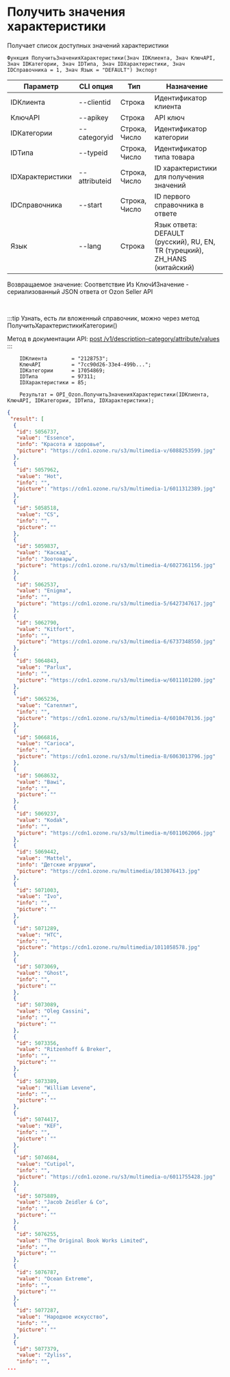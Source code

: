 ﻿---
sidebar_position: 3
---

# Получить значения характеристики
 Получает список доступных значений характеристики



`Функция ПолучитьЗначенияХарактеристики(Знач IDКлиента, Знач КлючAPI, Знач IDКатегории, Знач IDТипа, Знач IDХарактеристики, Знач IDСправочника = 1, Знач Язык = "DEFAULT") Экспорт`

  | Параметр | CLI опция | Тип | Назначение |
  |-|-|-|-|
  | IDКлиента | --clientid | Строка | Идентификатор клиента |
  | КлючAPI | --apikey | Строка | API ключ |
  | IDКатегории | --categoryid | Строка, Число | Идентификатор категории |
  | IDТипа | --typeid | Строка, Число | Идентификатор типа товара |
  | IDХарактеристики | --attributeid | Строка, Число | ID характеристики для получения значений |
  | IDСправочника | --start | Строка, Число | ID первого справочника в ответе |
  | Язык | --lang | Строка | Язык ответа: DEFAULT (русский), RU, EN, TR (турецкий), ZH_HANS (китайский) |

  
  Возвращаемое значение:   Соответствие Из КлючИЗначение - сериализованный JSON ответа от Ozon Seller API

<br/>

:::tip
Узнать, есть ли вложенный справочник, можно через метод ПолучитьХарактеристикиКатегории()

 Метод в документации API: [post /v1/description-category/attribute/values](https://docs.ozon.ru/api/seller/#operation/DescriptionCategoryAPI_GetAttributeValues)
:::
<br/>


```bsl title="Пример кода"
    IDКлиента        = "2128753";
    КлючAPI          = "7cc90d26-33e4-499b...";
    IDКатегории      = 17054869;
    IDТипа           = 97311;
    IDХарактеристики = 85;

    Результат = OPI_Ozon.ПолучитьЗначенияХарактеристики(IDКлиента, КлючAPI, IDКатегории, IDТипа, IDХарактеристики);
```
    



```json title="Результат"
{
 "result": [
  {
   "id": 5056737,
   "value": "Essence",
   "info": "Красота и здоровье",
   "picture": "https://cdn1.ozone.ru/s3/multimedia-v/6088253599.jpg"
  },
  {
   "id": 5057962,
   "value": "Hot",
   "info": "",
   "picture": "https://cdn1.ozone.ru/s3/multimedia-1/6011312389.jpg"
  },
  {
   "id": 5058518,
   "value": "CS",
   "info": "",
   "picture": ""
  },
  {
   "id": 5059837,
   "value": "Каскад",
   "info": "Зоотовары",
   "picture": "https://cdn1.ozone.ru/s3/multimedia-4/6027361156.jpg"
  },
  {
   "id": 5062537,
   "value": "Enigma",
   "info": "",
   "picture": "https://cdn1.ozone.ru/s3/multimedia-5/6427347617.jpg"
  },
  {
   "id": 5062790,
   "value": "Kitfort",
   "info": "",
   "picture": "https://cdn1.ozone.ru/s3/multimedia-6/6737348550.jpg"
  },
  {
   "id": 5064843,
   "value": "Parlux",
   "info": "",
   "picture": "https://cdn1.ozone.ru/s3/multimedia-w/6011101280.jpg"
  },
  {
   "id": 5065236,
   "value": "Сателлит",
   "info": "",
   "picture": "https://cdn1.ozone.ru/s3/multimedia-4/6010470136.jpg"
  },
  {
   "id": 5066816,
   "value": "Carioca",
   "info": "",
   "picture": "https://cdn1.ozone.ru/s3/multimedia-8/6063013796.jpg"
  },
  {
   "id": 5068632,
   "value": "Bawi",
   "info": "",
   "picture": ""
  },
  {
   "id": 5069237,
   "value": "Kodak",
   "info": "",
   "picture": "https://cdn1.ozone.ru/s3/multimedia-m/6011062066.jpg"
  },
  {
   "id": 5069442,
   "value": "Mattel",
   "info": "Детские игрушки",
   "picture": "https://cdn1.ozone.ru/multimedia/1013076413.jpg"
  },
  {
   "id": 5071003,
   "value": "Ivo",
   "info": "",
   "picture": ""
  },
  {
   "id": 5071289,
   "value": "HTC",
   "info": "",
   "picture": "https://cdn1.ozone.ru/multimedia/1011058578.jpg"
  },
  {
   "id": 5073069,
   "value": "Ghost",
   "info": "",
   "picture": ""
  },
  {
   "id": 5073089,
   "value": "Oleg Cassini",
   "info": "",
   "picture": ""
  },
  {
   "id": 5073356,
   "value": "Ritzenhoff & Breker",
   "info": "",
   "picture": ""
  },
  {
   "id": 5073389,
   "value": "William Levene",
   "info": "",
   "picture": ""
  },
  {
   "id": 5074417,
   "value": "KEF",
   "info": "",
   "picture": ""
  },
  {
   "id": 5074684,
   "value": "Cutipol",
   "info": "",
   "picture": "https://cdn1.ozone.ru/s3/multimedia-o/6011755428.jpg"
  },
  {
   "id": 5075889,
   "value": "Jacob Zeidler & Co",
   "info": "",
   "picture": ""
  },
  {
   "id": 5076255,
   "value": "The Original Book Works Limited",
   "info": "",
   "picture": ""
  },
  {
   "id": 5076787,
   "value": "Ocean Extreme",
   "info": "",
   "picture": ""
  },
  {
   "id": 5077287,
   "value": "Народное искусство",
   "info": "",
   "picture": ""
  },
  {
   "id": 5077379,
   "value": "Zyliss",
   "info": "",
...
```
